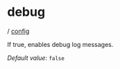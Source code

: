 # debug

/ [config](/reference/server-config/index.md) 

If true, enables debug log messages.

*Default value*: `false`
